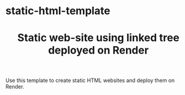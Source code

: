 # static-html-template
<header><h1>Static web-site using linked tree deployed on Render</h1></header>
Use this template to create static HTML websites and deploy them on Render.
